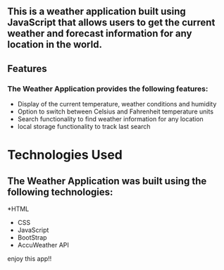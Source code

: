 ## This is a weather application built using JavaScript that allows users to get the current weather and forecast information for any location in the world.

## Features
### The Weather Application provides the following features:

* Display of the current temperature, weather conditions and humidity
* Option to switch between Celsius and Fahrenheit temperature units
* Search functionality to find weather information for any location
* local storage functionality to track last search

# Technologies Used
## The Weather Application was built using the following technologies:

*HTML
* CSS
* JavaScript
* BootStrap
* AccuWeather API

enjoy this app!!
